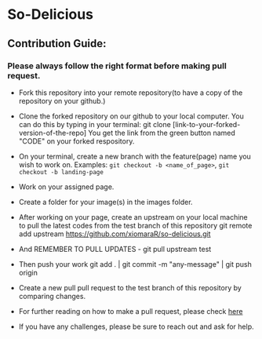 # So-Delicious
## Contribution Guide:

### Please always follow the right format before making pull request.

   - Fork this repository into your remote repository(to have a copy of the repository on your github.)

   - Clone the forked repository on our github to your local computer. You can do this by typing in your terminal: 
    git clone [link-to-your-forked-version-of-the-repo] You get the link from the green button named 
    "CODE" on your forked respository.

   - On your terminal, create a new branch with the feature(page) name you wish to work on. 
    Examples: `git checkout -b <name_of_page>`, `git checkout -b landing-page` 
    
   - Work on your assigned page.

   - Create a folder for your image(s) in the images folder.

   - After working on your page, create an upstream on your local machine to pull the latest codes 
    from the test branch of this repository git remote add upstream https://github.com/xiomaraR/so-delicious.git

   - And REMEMBER TO PULL UPDATES - git pull upstream test

   - Then push your work git add . | git commit -m "any-message" | git push origin <your-branch-name>

   - Create a new pull pull request to the test branch of this repository by comparing changes.
   
   - For further reading on how to make a pull request, please check [here](https://www.digitalocean.com/community/tutorials/how-to-create-a-pull-request-on-github)

   - If you have any challenges, please be sure to reach out and ask for help.


    
